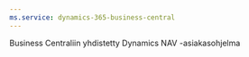 ```yaml
---
ms.service: dynamics-365-business-central
---
```

Business Centraliin yhdistetty Dynamics NAV -asiakasohjelma